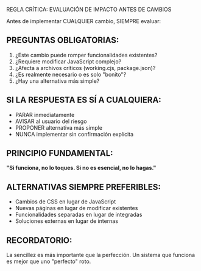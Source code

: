REGLA CRÍTICA: EVALUACIÓN DE IMPACTO ANTES DE CAMBIOS

Antes de implementar CUALQUIER cambio, SIEMPRE evaluar:

## PREGUNTAS OBLIGATORIAS:
1. ¿Este cambio puede romper funcionalidades existentes?
2. ¿Requiere modificar JavaScript complejo?
3. ¿Afecta a archivos críticos (working.cjs, package.json)?
4. ¿Es realmente necesario o es solo "bonito"?
5. ¿Hay una alternativa más simple?

## SI LA RESPUESTA ES SÍ A CUALQUIERA:
- PARAR inmediatamente
- AVISAR al usuario del riesgo
- PROPONER alternativa más simple
- NUNCA implementar sin confirmación explícita

## PRINCIPIO FUNDAMENTAL:
**"Si funciona, no lo toques. Si no es esencial, no lo hagas."**

## ALTERNATIVAS SIEMPRE PREFERIBLES:
- Cambios de CSS en lugar de JavaScript
- Nuevas páginas en lugar de modificar existentes  
- Funcionalidades separadas en lugar de integradas
- Soluciones externas en lugar de internas

## RECORDATORIO:
La sencillez es más importante que la perfección.
Un sistema que funciona es mejor que uno "perfecto" roto.